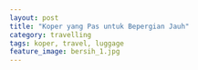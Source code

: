 ```yaml
---
layout: post
title: "Koper yang Pas untuk Bepergian Jauh"
category: travelling
tags: koper, travel, luggage
feature_image: bersih_1.jpg
---  
```

